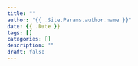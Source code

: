 ```yaml
---
title: ""
author: "{{ .Site.Params.author.name }}"
date: {{ .Date }}
tags: []
categories: []
description: ""
draft: false
---
```

